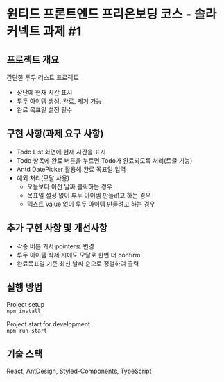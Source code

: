 # 원티드 프론트엔드 프리온보딩 코스 - 솔라커넥트 과제 #1

## 프로젝트 개요
간단한 투두 리스트 프로젝트
- 상단에 현재 시간 표시
- 투두 아이템 생성, 완료, 제거 가능
- 완료 목표일 설정 필수    
  
## 구현 사항(과제 요구 사항)
- Todo List 화면에 현재 시간을 표시
- Todo 항목에 완료 버튼을 누르면 Todo가 완료되도록 처리(토글 기능)
- Antd DatePicker 활용해 완료 목표일 입력 
- 예외 처리(모달 사용)
  - 오늘보다 이전 날짜 클릭하는 경우
  - 목표일 설정 없이 투두 아이템 만들려고 하는 경우
  - 텍스트 value 없이 투두 아이템 만들려고 하는 경우

## 추가 구현 사항 및 개선사항
- 각종 버튼 커서 pointer로 변경
- 투두 아이템 삭제 시에도 모달로 한번 더 confirm
- 완료목표일 기준 최신 날짜 순으로 정렬하여 출력

## 실행 방법
Project setup   
```npm install```

Project start for development   
```npm run start```   

## 기술 스택
React, AntDesign, Styled-Components, TypeScript
